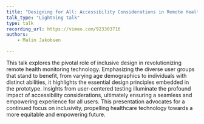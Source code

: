 ```yaml
---
title: "Designing for All: Accessibility Considerations in Remote Health Monitoring"
talk_type: "Lightning talk"
type: talk
recording_url: https://vimeo.com/923303716
authors:
    - Malin Jakobsen

---
```

This talk explores the pivotal role of inclusive design in revolutionizing remote health monitoring technology. Emphasizing the diverse user groups that stand to benefit, from varying age demographics to individuals with distinct abilities, it highlights the essential design principles embedded in the prototype. Insights from user-centered testing illuminate the profound impact of accessibility considerations, ultimately ensuring a seamless and empowering experience for all users. This presentation advocates for a continued focus on inclusivity, propelling healthcare technology towards a more equitable and empowering future.
